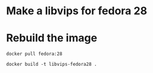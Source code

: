 # Make a libvips for fedora 28

# Rebuild the image

	docker pull fedora:28

	docker build -t libvips-fedora28 .


